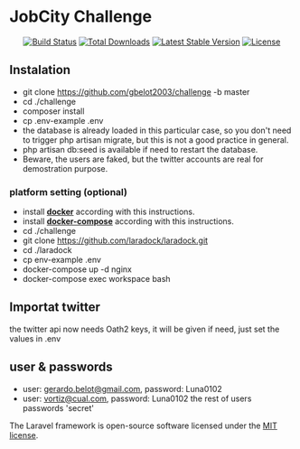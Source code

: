 # JobCity Challenge
<p align="center">
<a href="https://travis-ci.org/laravel/framework"><img src="https://travis-ci.org/laravel/framework.svg" alt="Build Status"></a>
<a href="https://packagist.org/packages/laravel/framework"><img src="https://poser.pugx.org/laravel/framework/d/total.svg" alt="Total Downloads"></a>
<a href="https://packagist.org/packages/laravel/framework"><img src="https://poser.pugx.org/laravel/framework/v/stable.svg" alt="Latest Stable Version"></a>
<a href="https://packagist.org/packages/laravel/framework"><img src="https://poser.pugx.org/laravel/framework/license.svg" alt="License"></a>
</p>

## Instalation
- git clone https://github.com/gbelot2003/challenge -b master
- cd ./challenge 
- composer install
- cp .env-example .env
- the database is already loaded in this particular case, so you don't need to trigger php artisan migrate, but this is not a good practice in general.
- php artisan db:seed is available if need to restart the database.
- Beware, the users are faked, but the twitter accounts are real for demostration purpose.
### platform setting (optional)
- install **[docker](https://docs.docker.com/install/linux/docker-ce/ubuntu/)** according with this instructions.
- install **[docker-compose](https://docs.docker.com/compose/install/)** according with this instructions.
- cd ./challenge
- git clone https://github.com/laradock/laradock.git
- cd ./laradock
- cp env-example .env
- docker-compose up -d nginx
- docker-compose exec workspace bash

## Importat twitter
the twitter api now needs Oath2 keys, it will be given if need, just set the values in .env

## user & passwords

- user: gerardo.belot@gmail.com, password: Luna0102
- user: vortiz@cual.com, password: Luna0102
the rest of users passwords 'secret'


The Laravel framework is open-source software licensed under the [MIT license](https://opensource.org/licenses/MIT).
